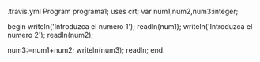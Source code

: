 .travis.yml
Program programa1;
uses crt;
var
num1,num2,num3:integer;

begin
writeln('Introduzca el numero 1');
readln(num1);
writeln('Introduzca el numero 2');
readln(num2);

num3:=num1+num2;
writeln(num3);
readln;
end.
